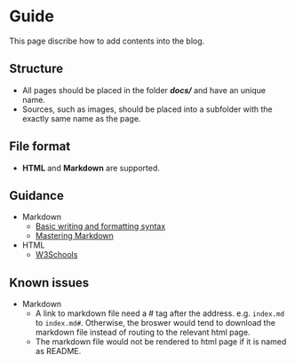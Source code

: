 # Guide

This page discribe how to add contents into the blog.

## Structure

* All pages should be placed in the folder **_docs/_** and have an unique name.
* Sources, such as images, should be placed into a subfolder with the exactly same name as the page.

## File format

* **HTML** and **Markdown** are supported.

## Guidance

* Markdown
    * [Basic writing and formatting syntax](https://help.github.com/articles/basic-writing-and-formatting-syntax/)
    * [Mastering Markdown](https://guides.github.com/features/mastering-markdown/)
* HTML
    * [W3Schools](https://www.w3schools.com/html/)

## Known issues

* Markdown
    * A link to markdown file need a # tag after the address. e.g. `index.md` to `index.md#`. Otherwise, the broswer would tend to download the markdown file instead of routing to the relevant html page.
    * The markdown file would not be rendered to html page if it is named as README.